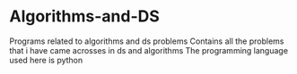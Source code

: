# Algorithms-and-DS
Programs related to algorithms and ds problems
Contains all the problems that i have came acrosses in ds and algorithms
The programming language used here is python
